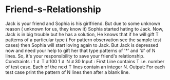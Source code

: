 # Friend-s-Relationship
Jack is your friend and Sophia is his girlfriend. But due to some unknown reason ( unknown for us, they know it) Sophia started hating to Jack. Now, Jack is in big trouble but he has a solution, He knows that if he will gift T patterns of a particular type ( For pattern observation see the sample test cases) then Sophia will start loving again to Jack. But Jack is depressed now and need your help to gift her that type patterns of '*' and '#' of N lines. So, it's your responsibility to save your friend's relationship.
Constraints :
1 ≤  T ≤ 100
1 ≤  N ≤ 30
Input :
First Line contains T i.e. number of test case.
Each of the next T lines contain an integer N.
Output:
For each test case print the pattern of N lines then after a blank line.
